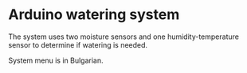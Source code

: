 # Arduino watering system

The system uses two moisture sensors and one humidity-temperature sensor to determine if watering is needed.

System menu is in Bulgarian.

